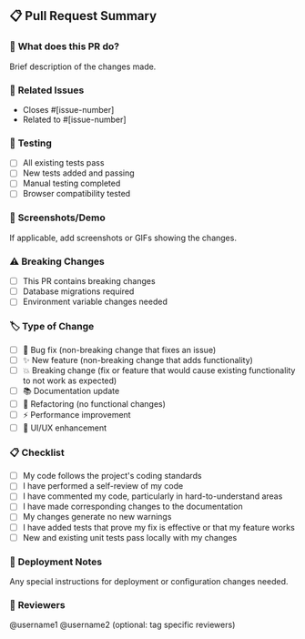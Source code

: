 ## 📋 **Pull Request Summary**

### 🎯 **What does this PR do?**
Brief description of the changes made.

### 🔗 **Related Issues**
- Closes #[issue-number]
- Related to #[issue-number]

### 🧪 **Testing**
- [ ] All existing tests pass
- [ ] New tests added and passing
- [ ] Manual testing completed
- [ ] Browser compatibility tested

### 📸 **Screenshots/Demo**
If applicable, add screenshots or GIFs showing the changes.

### ⚠️ **Breaking Changes**
- [ ] This PR contains breaking changes
- [ ] Database migrations required
- [ ] Environment variable changes needed

### 🏷️ **Type of Change**
- [ ] 🐛 Bug fix (non-breaking change that fixes an issue)
- [ ] ✨ New feature (non-breaking change that adds functionality)
- [ ] 💥 Breaking change (fix or feature that would cause existing functionality to not work as expected)
- [ ] 📚 Documentation update
- [ ] 🔧 Refactoring (no functional changes)
- [ ] ⚡ Performance improvement
- [ ] 🎨 UI/UX enhancement

### 📋 **Checklist**
- [ ] My code follows the project's coding standards
- [ ] I have performed a self-review of my code
- [ ] I have commented my code, particularly in hard-to-understand areas
- [ ] I have made corresponding changes to the documentation
- [ ] My changes generate no new warnings
- [ ] I have added tests that prove my fix is effective or that my feature works
- [ ] New and existing unit tests pass locally with my changes

### 🔄 **Deployment Notes**
Any special instructions for deployment or configuration changes needed.

### 👥 **Reviewers**
@username1 @username2 (optional: tag specific reviewers)